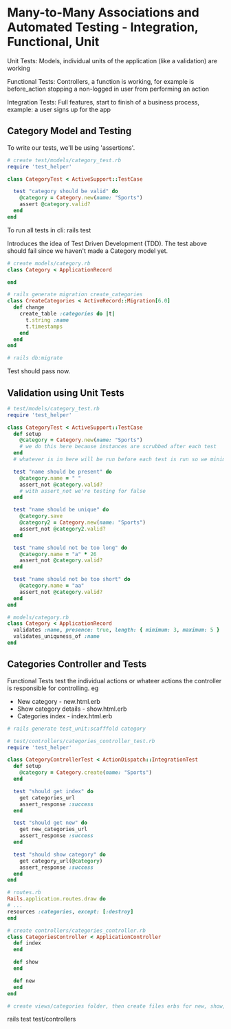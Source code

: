 # Many-to-Many Associations and Automated Testing - Integration, Functional, Unit

Unit Tests: Models, individual units of the application (like a validation) are working

Functional Tests: Controllers, a function is working, for example is before_action stopping a non-logged in user from performing an action

Integration Tests: Full features, start to finish of a business process, example: a user signs up for the app

## Category Model and Testing

To write our tests, we'll be using 'assertions'.

```ruby
# create test/models/category_test.rb
require 'test_helper'

class CategoryTest < ActiveSupport::TestCase

  test "category should be valid" do
    @category = Category.new(name: "Sports")
    assert @category.valid?
  end
end
```
To run all tests in cli: rails test

Introduces the idea of Test Driven Development (TDD). The test above should fail since we haven't made a Category model yet.

```ruby
# create models/category.rb
class Category < ApplicationRecord

end

# rails generate migration create_categories
class CreateCategories < ActiveRecord::Migration[6.0]
  def change
    create_table :categories do |t|
      t.string :name
      t.timestamps
    end
  end
end

# rails db:migrate
```
Test should pass now.


## Validation using Unit Tests

```ruby
# test/models/category_test.rb
require 'test_helper'

class CategoryTest < ActiveSupport::TestCase
  def setup
    @category = Category.new(name: "Sports")
    # we do this here because instances are scrubbed after each test
  end
  # whatever is in here will be run before each test is run so we minimize repetition

  test "name should be present" do
    @category.name = " "
    assert_not @category.valid?
    # with assert_not we're testing for false
  end

  test "name should be unique" do
    @category.save
    @category2 = Category.new(name: "Sports")
    assert_not @category2.valid?
  end

  test "name should not be too long" do
    @category.name = "a" * 26
    assert_not @category.valid?
  end

  test "name should not be too short" do
    @category.name = "aa"
    assert_not @category.valid?
  end
end

# models/category.rb
class Category < ApplicationRecord
  validates :name, presence: true, length: { minimum: 3, maximum: 5 }
  validates_uniquness_of :name
end
```


## Categories Controller and Tests
Functional Tests test the individual actions or whateer actions the controller is responsible for controlling. eg

- New category - new.html.erb
- Show category details - show.html.erb
- Categories index - index.html.erb

```ruby
# rails generate test_unit:scafffold category

# test/controllers/categories_controller_test.rb
require 'test_helper'

class CategoryControllerTest < ActionDispatch::IntegrationTest
  def setup
    @category = Category.create(name: "Sports")
  end

  test "should get index" do
    get categories_url
    assert_response :success
  end

  test "should get new" do
    get new_categories_url
    assert_response :success
  end

  test "should show category" do
    get category_url(@category)
    assert_response :success
  end
end

# routes.rb
Rails.application.routes.draw do
# ...
resources :categories, except: [:destroy]
end

# create controllers/categories_controller.rb
class CategoriesController < ApplicationController
  def index
  end

  def show
  end

  def new
  end
end

# create views/categories folder, then create files erbs for new, show, index
```
rails test test/controllers





























